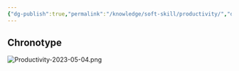 ```yaml
---
{"dg-publish":true,"permalink":"/knowledge/soft-skill/productivity/","dgPassFrontmatter":true}
---
```


## Chronotype
![Productivity-2023-05-04.png](/img/user/Attachments/Productivity-2023-05-04.png)